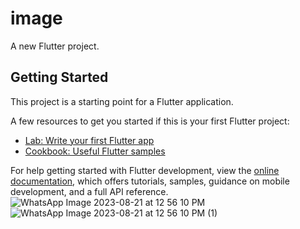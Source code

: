 # image

A new Flutter project.

## Getting Started

This project is a starting point for a Flutter application.

A few resources to get you started if this is your first Flutter project:

- [Lab: Write your first Flutter app](https://docs.flutter.dev/get-started/codelab)
- [Cookbook: Useful Flutter samples](https://docs.flutter.dev/cookbook)

For help getting started with Flutter development, view the
[online documentation](https://docs.flutter.dev/), which offers tutorials,
samples, guidance on mobile development, and a full API reference.
![WhatsApp Image 2023-08-21 at 12 56 10 PM](https://github.com/muhammadqasimsahab/pick-images-show-horizontally/assets/94189768/a07906bb-b2c5-4cea-850f-7cec8890f95a)
![WhatsApp Image 2023-08-21 at 12 56 10 PM (1)](https://github.com/muhammadqasimsahab/pick-images-show-horizontally/assets/94189768/fc7915fd-3cdd-4ab3-832b-f8342d5b1d64)
